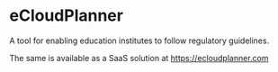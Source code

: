 # eCloudPlanner
A tool for enabling education institutes to follow regulatory guidelines.

The same is available as a SaaS solution at https://ecloudplanner.com
